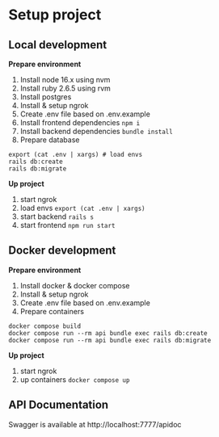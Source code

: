# Setup project 

## Local development

**Prepare environment**
1. Install node 16.x using nvm
2. Install ruby 2.6.5 using rvm
3. Install postgres
4. Install & setup ngrok
4. Create .env file based on .env.example
5. Install frontend dependencies `npm i`
6. Install backend dependencies `bundle install`
7. Prepare database
```shell
export (cat .env | xargs) # load envs
rails db:create
rails db:migrate
```

**Up project**

1. start ngrok
2. load envs `export (cat .env | xargs)`
2. start backend `rails s`
3. start frontend `npm run start`


## Docker development

**Prepare environment**
1. Install docker & docker compose
2. Install & setup ngrok
3. Create .env file based on .env.example
4. Prepare containers
```shell
docker compose build
docker compose run --rm api bundle exec rails db:create
docker compose run --rm api bundle exec rails db:migrate
```

**Up project**

1. start ngrok
2. up containers `docker compose up`

## API Documentation
Swagger is available at http://localhost:7777/apidoc
